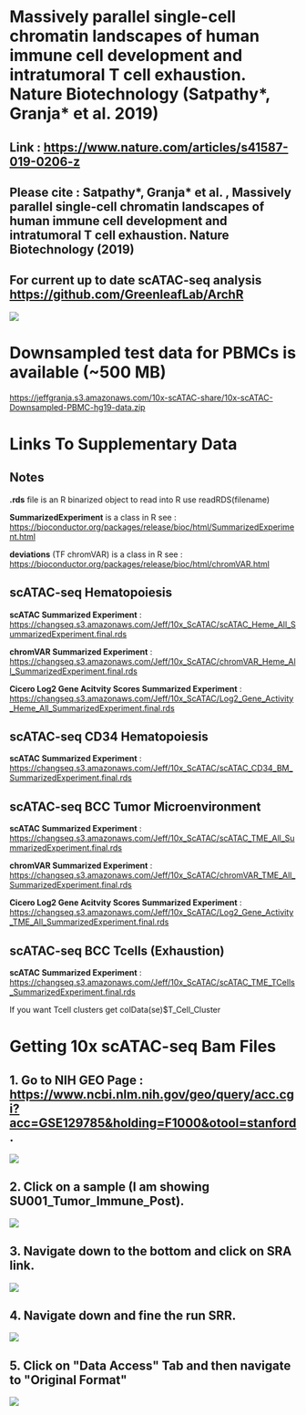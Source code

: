 # Massively parallel single-cell chromatin landscapes of human immune cell development and intratumoral T cell exhaustion. Nature Biotechnology (Satpathy*, Granja* et al. 2019)

## **Link** : https://www.nature.com/articles/s41587-019-0206-z

## Please cite : Satpathy*, Granja* et al. , Massively parallel single-cell chromatin landscapes of human immune cell development and intratumoral T cell exhaustion. Nature Biotechnology (2019) <br/>

## For current up to date scATAC-seq analysis https://github.com/GreenleafLab/ArchR

![](Figure1.png)

# Downsampled test data for PBMCs is available (~500 MB)

https://jeffgranja.s3.amazonaws.com/10x-scATAC-share/10x-scATAC-Downsampled-PBMC-hg19-data.zip

# Links To Supplementary Data

## Notes

**.rds** file is an R binarized object to read into R use readRDS(filename)

**SummarizedExperiment** is a class in R see : <br/>https://bioconductor.org/packages/release/bioc/html/SummarizedExperiment.html

**deviations** (TF chromVAR) is a class in R see : <br/>https://bioconductor.org/packages/release/bioc/html/chromVAR.html

## scATAC-seq Hematopoiesis

**scATAC Summarized Experiment** :<br/>https://changseq.s3.amazonaws.com/Jeff/10x_ScATAC/scATAC_Heme_All_SummarizedExperiment.final.rds

**chromVAR Summarized Experiment** :
<br/>https://changseq.s3.amazonaws.com/Jeff/10x_ScATAC/chromVAR_Heme_All_SummarizedExperiment.final.rds

**Cicero Log2 Gene Acitvity Scores Summarized Experiment** :
<br/>https://changseq.s3.amazonaws.com/Jeff/10x_ScATAC/Log2_Gene_Activity_Heme_All_SummarizedExperiment.final.rds

## scATAC-seq CD34 Hematopoiesis

**scATAC Summarized Experiment** : <br/>https://changseq.s3.amazonaws.com/Jeff/10x_ScATAC/scATAC_CD34_BM_SummarizedExperiment.final.rds

## scATAC-seq BCC Tumor Microenvironment

**scATAC Summarized Experiment** :<br/>https://changseq.s3.amazonaws.com/Jeff/10x_ScATAC/scATAC_TME_All_SummarizedExperiment.final.rds

**chromVAR Summarized Experiment** :
<br/>https://changseq.s3.amazonaws.com/Jeff/10x_ScATAC/chromVAR_TME_All_SummarizedExperiment.final.rds

**Cicero Log2 Gene Acitvity Scores Summarized Experiment** :
<br/>https://changseq.s3.amazonaws.com/Jeff/10x_ScATAC/Log2_Gene_Activity_TME_All_SummarizedExperiment.final.rds

## scATAC-seq BCC Tcells (Exhaustion)

**scATAC Summarized Experiment** :<br/>https://changseq.s3.amazonaws.com/Jeff/10x_ScATAC/scATAC_TME_TCells_SummarizedExperiment.final.rds

If you want Tcell clusters get colData(se)$T_Cell_Cluster

# Getting 10x scATAC-seq Bam Files

## 1. Go to NIH GEO Page : https://www.ncbi.nlm.nih.gov/geo/query/acc.cgi?acc=GSE129785&holding=F1000&otool=stanford.

![](Step0.png)

## 2. Click on a sample (I am showing SU001_Tumor_Immune_Post).

![](Step1.png)

## 3. Navigate down to the bottom and click on SRA link.

![](Step2.png)

## 4. Navigate down and fine the run SRR.

![](Step3.png)

## 5. Click on "Data Access" Tab and then navigate to "Original Format"

![](Step4.png)




